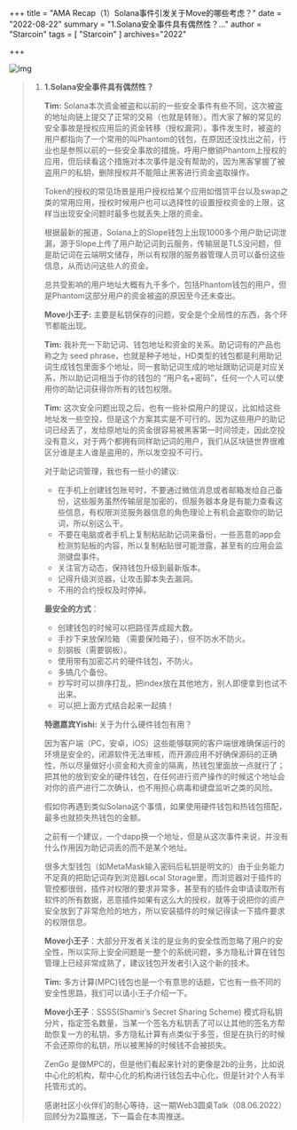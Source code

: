 +++
title = "AMA Recap（1）Solana事件引发关于Move的哪些考虑？"
date = "2022-08-22"
summary = "1.Solana安全事件具有偶然性？..."
author = "Starcoin"
tags = [
    "Starcoin"
]
archives="2022"

+++

![img](/images/hackathon/amar4.png)

> 1. **1.Solana安全事件具有偶然性？**
>
>    **Tim:** Solana本次资金被盗和以前的一些安全事件有些不同，这次被盗的地址向链上提交了正常的交易（也就是转账）。而大家了解的常见的安全事故是授权应用后的资金转移（授权漏洞）。事件发生时，被盗的用户都指向了一个常用的叫Phantom的钱包，在原因还没找出之前，行业也是参照以前的一些安全事故的措施，呼用户撤销Phantom上授权的应用，但后续看这个措施对本次事件是没有帮助的，因为黑客掌握了被盗用户的私钥，删除授权并不能阻止黑客进行资金盗取操作。
>
>    Token的授权的常见场景是用户授权给某个应用如借贷平台以及swap之类的常用应用，授权时候用户也可以选择性的设置授权资金的上限，这样当出现安全问题时最多也就丢失上限的资金。
>
>    根据最新的报道，Solana上的Slope钱包上出现1000多个用户助记词泄漏，源于Slope上传了用户助记词到云服务，传输层是TLS没问题，但是助记词在云端明文储存，所以有权限的服务器管理人员可以备份这些信息，从而访问这些人的资金。
>
>    总共受影响的用户地址大概有九千多个，包括Phantom钱包的用户，但是Phantom这部分用户的资金被盗的原因至今还未查出。
>
>    **Move小王子:** 主要是私钥保存的问题，安全是个全局性的东西，各个环节都能出现。
>
>    **Tim:** 我补充一下助记词、钱包地址和资金的关系。助记词有的产品也称之为 seed phrase，也就是种子地址，HD类型的钱包都是利用助记词生成钱包里面多个地址，同一套助记词生成的地址跟助记词是对应关系，所以助记词相当于你的钱包的 “用户名+密码”，任何一个人可以使用你的助记词获得你所有的钱包权限。
>
>    **Tim:** 这次安全问题出现之后，也有一些补偿用户的提议，比如给这些地址发一些空投，但是这个方案其实是不可行的。因为这些用户的助记词已经丢了，发给原地址的资金很容易被黑客第一时间领走，因此空投没有意义，对于两个都拥有同样助记词的用户，我们从区块链世界很难区分谁是主人谁是盗用的，所以发空投不可行。
>
>    对于助记词管理，我也有一些小的建议:
>
>    - 在手机上创建钱包账号时，不要通过微信消息或者邮箱发给自己备份，这些服务虽然传输层是加密的，但服务器本身是有能力查看这些信息，有权限浏览服务器信息的角色理论上有机会盗取你的助记词，所以别这么干。
>    - 不要在电脑或者手机上复制粘贴助记词来备份，一些恶意的app会检测剪贴板的内容，所以复制粘贴很可能泄露，甚至有的应用会监测键盘事件。
>    - 关注官方动态，保持钱包升级到最新版本。
>    - 记得升级浏览器，让攻击脚本失去漏洞。
>    - 不用的合约授权及时停掉。
>
>    **最安全的方式**：
>
>    - 创建钱包的时候可以把路径弄成超大数。
>    - 手抄下来放保险箱 （需要保险箱子），但不防水不防火。
>    - 刻钢板（需要钢板）。
>    - 使用带有加密芯片的硬件钱包，不防火。
>    - 多搞几个备份。
>    - 抄写时可以排序打乱，把index放在其他地方，别人即便拿到也试不出来。
>    - 可以把上面方式结合起来一起搞！
>
>    **特邀嘉宾Yishi:** 关于为什么硬件钱包有用？
>
>    因为客户端（PC，安卓，iOS）这些能够联网的客户端很难确保运行的环境是安全的，闭源软件无法审核，而开源应用不好确保源码的正确性，所以尽量做好小资金和大资金的隔离，热钱包里面放一点就行了；把其他的放到安全的硬件钱包，在任何进行资产操作的时候这个地址会对你的资产进行二次确认，也不用担心病毒和键盘监听之类的风险。
>
>    假如你再遇到类似Solana这个事情，如果使用硬件钱包和热钱包搭配，最多也就损失热钱包的金额。
>
>    之前有一个建议，一个dapp换一个地址，但是从这次事件来说，并没有什么作用因为助记词丢的而不是某个地址。
>
>    很多大型钱包（如MetaMask输入密码后私钥是明文的）由于业务能力不足真的把助记词存到浏览器Local Storage里，而浏览器对于插件的管控都很弱，插件对权限的要求非常多，甚至有的插件会申请读取所有软件的所有数据，恶意插件如果有这么大的授权，就等于说把你的资产安全放到了非常危险的地方，所以安装插件的时候记得读一下插件要求的权限信息。
>
>    **Move小王子**：大部分开发者关注的是业务的安全性而忽略了用户的安全性，所以实际上安全问题是一整个的系统问题，多方隐私计算在钱包管理上已经非常成熟了，建议钱包开发者引入这个新的技术。
>
>    **Tim:** 多方计算(MPC)钱包也是一个有意思的话题，它也有一些不同的安全性思路，我们可以请小王子介绍一下。
>
>    **Move小王子**：SSSS(Shamir’s Secret Sharing Scheme) 模式将私钥分片，指定签名数量，当某一个签名方私钥丢了可以让其他的签名方帮助恢复一方的私钥，多方隐私计算有点类似于多签，但是在执行的时候不会还原你的私钥，所以被黑掉的时候钱不会被损失。
>
>    ZenGo 是做MPC的，但是他们看起来针对的更像是2b的业务，比如说中心化的机构，帮中心化的机构进行钱包去中心化，但是针对个人有半托管形式的。
>
>    感谢社区小伙伴们的耐心等待，这一期Web3圆桌Talk（08.06.2022） 回顾分为2篇推送，下一篇会在本周推送。